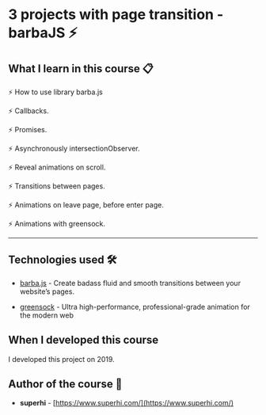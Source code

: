 # 3 projects with page transition - barbaJS ⚡️

## What I learn in this course 📋

⚡️ How to use library barba.js

⚡️ Callbacks.

⚡️ Promises.

⚡️ Asynchronously intersectionObserver.

⚡️ Reveal animations on scroll.

⚡️ Transitions between pages.

⚡️ Animations on leave page, before enter page.

⚡️ Animations with greensock.

---

## Technologies used 🛠️

- [barba.js](https://barba.js.org/) - Create badass fluid and smooth transitions
between your website’s pages.

- [greensock](https://greensock.com/docs/) - Ultra high-performance, professional-grade animation for the modern web

## When I developed this course 

I developed this project on 2019.

## Author of the course 👥

- **superhi** - [https://www.superhi.com/](https://www.superhi.com/)

